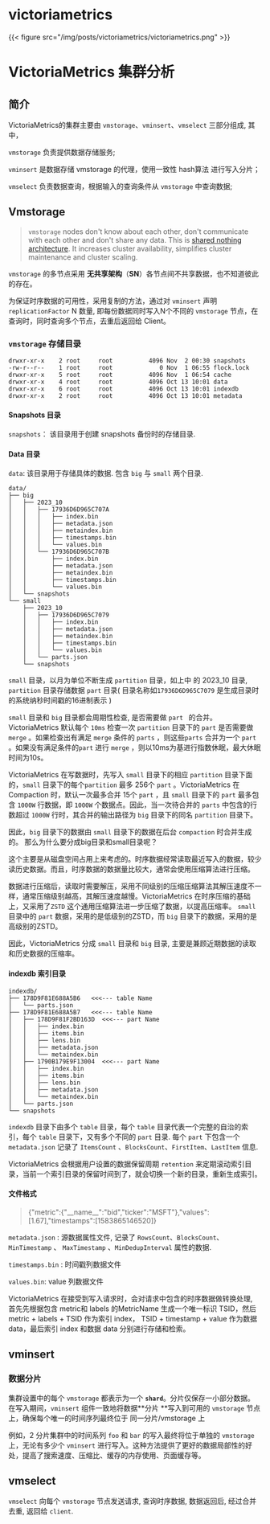 # victoriametrics


{{< figure src="/img/posts/victoriametrics/victoriametrics.png" >}}


# VictoriaMetrics 集群分析


## 简介

VictoriaMetrics的集群主要由 `vmstorage`、`vminsert`、`vmselect` 三部分组成, 其中，

`vmstorage` 负责提供数据存储服务; 


`vminsert`   是数据存储 vmstorage 的代理，使用一致性 hash算法 进行写入分片；

`vmselect`   负责数据查询，根据输入的查询条件从 `vmstorage` 中查询数据;




## Vmstorage


> `vmstorage` nodes don't know about each other, don't communicate with each other and don't share any data. This is [shared nothing architecture](https://link.segmentfault.com/?enc=XF1dso%2FIAgPziF%2FSLb8kYg%3D%3D.gGS%2FCkry0zYtCB6bBUbiItc0mNB3hm0W53Vx1nBHypO91e5WYJlGZ0U%2FZUHg7lST8vq%2Bcu9QMoHfudI26%2BJ%2BgQ%3D%3D). It increases cluster availability, simplifies cluster maintenance and cluster scaling.



`vmstorage` 的多节点采用  **无共享架构**（**SN**）各节点间不共享数据，也不知道彼此的存在。

为保证时序数据的可用性，采用复制的方法，通过对 `vminsert` 声明 `replicationFactor` N 数量,  即每份数据同时写入N个不同的 `vmstorage` 节点，在查询时，同时查询多个节点，去重后返回给 Client。



### `vmstorage` 存储目录


```shell
drwxr-xr-x    2 root     root          4096 Nov  2 00:30 snapshots
-rw-r--r--    1 root     root             0 Nov  1 06:55 flock.lock
drwxr-xr-x    5 root     root          4096 Nov  1 06:54 cache
drwxr-xr-x    4 root     root          4096 Oct 13 10:01 data
drwxr-xr-x    6 root     root          4096 Oct 13 10:01 indexdb
drwxr-xr-x    2 root     root          4096 Oct 13 10:01 metadata
```


#### Snapshots 目录

`snapshots`： 该目录用于创建 snapshots 备份时的存储目录.



#### Data 目录

`data`: 该目录用于存储具体的数据.  包含 `big` 与 `small` 两个目录.

```shell
data/
├── big
│   ├── 2023_10
│   │   ├── 17936D6D965C707A
│   │   │   ├── index.bin
│   │   │   ├── metadata.json
│   │   │   ├── metaindex.bin
│   │   │   ├── timestamps.bin
│   │   │   └── values.bin
│   │   └── 17936D6D965C707B
│   │       ├── index.bin
│   │       ├── metadata.json
│   │       ├── metaindex.bin
│   │       ├── timestamps.bin
│   │       └── values.bin
│   └── snapshots
└── small
    ├── 2023_10
    │   ├── 17936D6D965C7079
    │   │   ├── index.bin
    │   │   ├── metadata.json
    │   │   ├── metaindex.bin
    │   │   ├── timestamps.bin
    │   │   └── values.bin
    │   └── parts.json
    └── snapshots

```


`small` 目录，以月为单位不断生成 `partition` 目录，如上中 的 2023\_10 目录, `partition` 目录存储数据 `part` 目录( 目录名称如`17936D6D965C7079` 是生成目录时的系统纳秒时间戳的16进制表示 )



`small` 目录和 `big` 目录都会周期性检查,  是否需要做 `part ` 的合并。VictoriaMetrics 默认每个 `10ms` 检查一次 `partition` 目录下的 `part` 是否需要做 `merge` 。如果检查出有满足 `merge` 条件的 `parts` ，则这些`parts` 合并为一个 `part` 。如果没有满足条件的`part` 进行 `merge` ，则以10ms为基进行指数休眠，最大休眠时间为10s。



VictoriaMetrics 在写数据时，先写入 `small` 目录下的相应 `partition` 目录下面的，`small` 目录下的每个`partition` 最多 256个 `part` 。VictoriaMetrics 在 Compaction 时，默认一次最多合并 15个  `part` ，且 `small` 目录下的 `part` 最多包含 `1000W` 行数据，即 `1000W` 个数据点。因此，当一次待合并的 `parts` 中包含的行数超过 `1000W` 行时，其合并的输出路径为 `big` 目录下的同名 `partition` 目录下。

因此，`big` 目录下的数据由 `small` 目录下的数据在后台 `compaction` 时合并生成的。 那么为什么要分成big目录和small目录呢？



这个主要是从磁盘空间占用上来考虑的。时序数据经常读取最近写入的数据，较少读历史数据。而且，时序数据的数据量比较大，通常会使用压缩算法进行压缩。

数据进行压缩后，读取时需要解压，采用不同级别的压缩压缩算法其解压速度不一样，通常压缩级别越高，其解压速度越慢。VictoriaMetrics 在时序压缩的基础上，又采用了`ZSTD` 这个通用压缩算法进一步压缩了数据，以提高压缩率。 `small` 目录中的 `part` 数据，采用的是低级别的ZSTD，而 `big` 目录下的数据，采用的是高级别的ZSTD。

因此，VictoriaMetrics 分成 `small` 目录和 `big` 目录,  主要是兼顾近期数据的读取和历史数据的压缩率。



#### indexdb 索引目录


```shell
indexdb/
├── 178D9F81E688A5B6   <<<--- table Name
│   └── parts.json
├── 178D9F81E688A5B7   <<<--- table Name
│   ├── 178D9F81F2BD163D  <<<--- part Name
│   │   ├── index.bin
│   │   ├── items.bin
│   │   ├── lens.bin
│   │   ├── metadata.json
│   │   └── metaindex.bin
│   ├── 1790B179E9F13004  <<<--- part Name 
│   │   ├── index.bin
│   │   ├── items.bin
│   │   ├── lens.bin
│   │   ├── metadata.json
│   │   └── metaindex.bin
│   └── parts.json
└── snapshots
```



`indexdb` 目录下由多个 `table` 目录，每个 `table` 目录代表一个完整的自治的索引，每个 `table` 目录下，又有多个不同的 `part` 目录.  每个 `part` 下包含一个 `metadata.json` 记录了 `ItemsCount` 、`BlocksCount`、`FirstItem`、`LastItem` 信息.



VictoriaMetrics 会根据用户设置的数据保留周期 `retention`  来定期滚动索引目录，当前一个索引目录的保留时间到了，就会切换一个新的目录，重新生成索引。



#### 文件格式

> {"metric":{"\_\_name\_\_":"bid","ticker":"MSFT"},"values":\[1.67],"timestamps":\[1583865146520]}



`metadata.json` :      源数据属性文件, 记录了 `RowsCount`、`BlocksCount`、`MinTimestamp` 、                                                             `MaxTimestamp` 、`MinDedupInterval`   属性的数据.



`timestamps.bin` :  时间戳列数据文件

`values.bin`:   value 列数据文件



VictoriaMetrics 在接受到写入请求时，会对请求中包含的时序数据做转换处理,  首先先根据包含 metric和 labels 的MetricName 生成一个唯一标识 TSID，然后 metric + labels + TSID 作为索引 index， TSID + timestamp + value 作为数据data，最后索引 index 和数据 data 分别进行存储和检索。



## vminsert

### 数据分片


集群设置中的每个 `vmstorage` 都表示为一个 **`shard`**。分片仅保存一小部分数据。在写入期间，`vminsert` 组件一致地将数据**分片 **写入到可用的 `vmstorage` 节点上，确保每个唯一的时间序列最终位于 同一分片/vmstorage 上

例如，2 分片集群中的时间系列 `foo` 和 `bar` 的写入最终将位于单独的 `vmstorage` 上，无论有多少个  `vminsert` 进行写入。这种方法提供了更好的数据局部性的好处，提高了搜索速度、压缩比、缓存的内存使用、页面缓存等。



## vmselect

`vmselect`  向每个 `vmstorage` 节点发送请求, 查询时序数据,  数据返回后,  经过合并去重, 返回给 `client`. 



